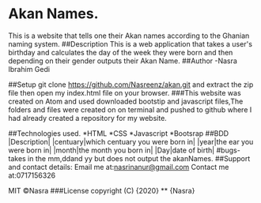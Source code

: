 # Akan Names.
This is a website that tells one their Akan names according to the Ghanian naming system.
##Description
This is a web application that takes a user's birthday and calculates the day of the week they were born and then depending on their gender outputs their Akan Name.
##Author
-Nasra Ibrahim Gedi

##Setup
git clone https://github.com/Nasreenz/akan.git and extract the zip file then open my index.html file on your browser.
###This website was created on Atom and used downloaded bootstip and javascript files,The folders and files were created on on terminal and pushed to github where I had already created a repository for my website.

##Technologies used.
*HTML
*CSS
*Javascript
*Bootsrap
##BDD
|Description|
|centuary|which centuary you were born in|
|year|the ear you were born in|
|month|the month you born in|
|Day|date of birth|
#bugs-takes in the mm,ddand yy but does not output the akanNames.
##Support and contact details:
Email me at:nasrinanur@gmail.com
Contact me at:0717156326

MIT &COPY;Nasra
###License
copyright (C) {2020} ** {Nasra}
